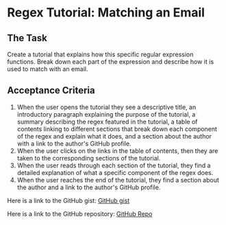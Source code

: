 # Regex Tutorial: Matching an Email

## The Task
Create a tutorial that explains how this specific regular expression functions. Break down each part of the expression and describe how it is used to match with an email.

## Acceptance Criteria
1. When the user opens the tutorial they see a descriptive title, an introductory paragraph explaining the purpose of the tutorial, a summary describing the regex featured in the tutorial, a table of contents linking to different sections that break down each component of the regex and explain what it does, and a section about the author with a link to the author's GitHub profile.
2. When the user clicks on the links in the table of contents, then they are taken to the corresponding sections of the tutorial.
3. When the user reads through each section of the tutorial, they find a detailed explanation of what a specific component of the regex does.
4. When the user reaches the end of the tutorial, they find a section about the author and a link to the author's GitHub profile.


Here is a link to the GitHub gist: [GitHub gist](https://gist.github.com/justinkemp10/10b6f95ce9f772936d90ed6c05935e9a)


Here is a link to the GitHub repository: [GitHub Repo](https://github.com/justinkemp10/regex-tutorial)